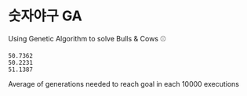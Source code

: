 # 숫자야구 GA
Using Genetic Algorithm to solve Bulls & Cows :baseball:

```
50.7362
50.2231
51.1387
```

Average of generations needed to reach goal in each 10000 executions
